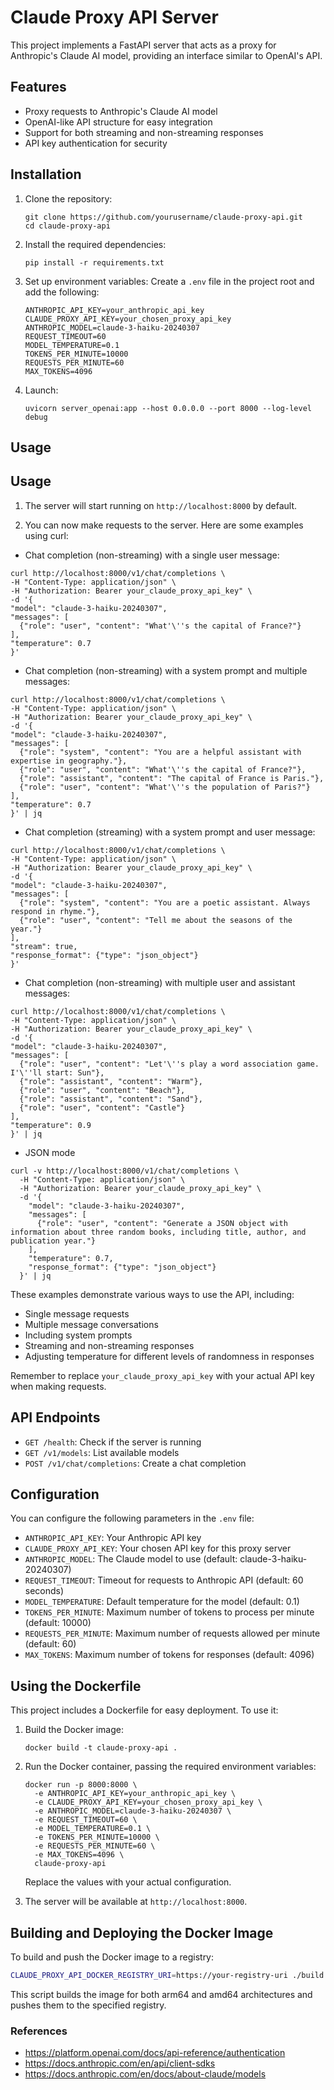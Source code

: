 # Claude Proxy API Server

This project implements a FastAPI server that acts as a proxy for Anthropic's Claude AI model, providing an interface similar to OpenAI's API.

## Features

- Proxy requests to Anthropic's Claude AI model
- OpenAI-like API structure for easy integration
- Support for both streaming and non-streaming responses
- API key authentication for security

## Installation

1. Clone the repository:
   ```
   git clone https://github.com/yourusername/claude-proxy-api.git
   cd claude-proxy-api
   ```

2. Install the required dependencies:
   ```
   pip install -r requirements.txt
   ```

3. Set up environment variables:
   Create a `.env` file in the project root and add the following:
   ```
   ANTHROPIC_API_KEY=your_anthropic_api_key
   CLAUDE_PROXY_API_KEY=your_chosen_proxy_api_key
   ANTHROPIC_MODEL=claude-3-haiku-20240307
   REQUEST_TIMEOUT=60
   MODEL_TEMPERATURE=0.1
   TOKENS_PER_MINUTE=10000
   REQUESTS_PER_MINUTE=60
   MAX_TOKENS=4096
   ```

4. Launch:
   ```
   uvicorn server_openai:app --host 0.0.0.0 --port 8000 --log-level debug
   ```

## Usage


## Usage

1. The server will start running on `http://localhost:8000` by default.

2. You can now make requests to the server. Here are some examples using curl:

- Chat completion (non-streaming) with a single user message:
```
curl http://localhost:8000/v1/chat/completions \
-H "Content-Type: application/json" \
-H "Authorization: Bearer your_claude_proxy_api_key" \
-d '{
"model": "claude-3-haiku-20240307",
"messages": [
  {"role": "user", "content": "What'\''s the capital of France?"}
],
"temperature": 0.7
}'
```

- Chat completion (non-streaming) with a system prompt and multiple messages:
```
curl http://localhost:8000/v1/chat/completions \
-H "Content-Type: application/json" \
-H "Authorization: Bearer your_claude_proxy_api_key" \
-d '{
"model": "claude-3-haiku-20240307",
"messages": [
  {"role": "system", "content": "You are a helpful assistant with expertise in geography."},
  {"role": "user", "content": "What'\''s the capital of France?"},
  {"role": "assistant", "content": "The capital of France is Paris."},
  {"role": "user", "content": "What'\''s the population of Paris?"}
],
"temperature": 0.7
}' | jq
```

- Chat completion (streaming) with a system prompt and user message:
```
curl http://localhost:8000/v1/chat/completions \
-H "Content-Type: application/json" \
-H "Authorization: Bearer your_claude_proxy_api_key" \
-d '{
"model": "claude-3-haiku-20240307",
"messages": [
  {"role": "system", "content": "You are a poetic assistant. Always respond in rhyme."},
  {"role": "user", "content": "Tell me about the seasons of the year."}
],
"stream": true,
"response_format": {"type": "json_object"}
}'
```

- Chat completion (non-streaming) with multiple user and assistant messages:
```
curl http://localhost:8000/v1/chat/completions \
-H "Content-Type: application/json" \
-H "Authorization: Bearer your_claude_proxy_api_key" \
-d '{
"model": "claude-3-haiku-20240307",
"messages": [
  {"role": "user", "content": "Let'\''s play a word association game. I'\''ll start: Sun"},
  {"role": "assistant", "content": "Warm"},
  {"role": "user", "content": "Beach"},
  {"role": "assistant", "content": "Sand"},
  {"role": "user", "content": "Castle"}
],
"temperature": 0.9
}' | jq
```

- JSON mode
```
curl -v http://localhost:8000/v1/chat/completions \
  -H "Content-Type: application/json" \
  -H "Authorization: Bearer your_claude_proxy_api_key" \
  -d '{
    "model": "claude-3-haiku-20240307",
    "messages": [
      {"role": "user", "content": "Generate a JSON object with information about three random books, including title, author, and publication year."}
    ],
    "temperature": 0.7,
    "response_format": {"type": "json_object"}
  }' | jq
```

These examples demonstrate various ways to use the API, including:
- Single message requests
- Multiple message conversations
- Including system prompts
- Streaming and non-streaming responses
- Adjusting temperature for different levels of randomness in responses

Remember to replace `your_claude_proxy_api_key` with your actual API key when making requests.

## API Endpoints

- `GET /health`: Check if the server is running
- `GET /v1/models`: List available models
- `POST /v1/chat/completions`: Create a chat completion

## Configuration

You can configure the following parameters in the `.env` file:

- `ANTHROPIC_API_KEY`: Your Anthropic API key
- `CLAUDE_PROXY_API_KEY`: Your chosen API key for this proxy server
- `ANTHROPIC_MODEL`: The Claude model to use (default: claude-3-haiku-20240307)
- `REQUEST_TIMEOUT`: Timeout for requests to Anthropic API (default: 60 seconds)
- `MODEL_TEMPERATURE`: Default temperature for the model (default: 0.1)
- `TOKENS_PER_MINUTE`: Maximum number of tokens to process per minute (default: 10000)
- `REQUESTS_PER_MINUTE`: Maximum number of requests allowed per minute (default: 60)
- `MAX_TOKENS`: Maximum number of tokens for responses (default: 4096)

## Using the Dockerfile

This project includes a Dockerfile for easy deployment. To use it:

1. Build the Docker image:
   ```
   docker build -t claude-proxy-api .
   ```

2. Run the Docker container, passing the required environment variables:
   ```
   docker run -p 8000:8000 \
     -e ANTHROPIC_API_KEY=your_anthropic_api_key \
     -e CLAUDE_PROXY_API_KEY=your_chosen_proxy_api_key \
     -e ANTHROPIC_MODEL=claude-3-haiku-20240307 \
     -e REQUEST_TIMEOUT=60 \
     -e MODEL_TEMPERATURE=0.1 \
     -e TOKENS_PER_MINUTE=10000 \
     -e REQUESTS_PER_MINUTE=60 \
     -e MAX_TOKENS=4096 \
     claude-proxy-api
   ```

   Replace the values with your actual configuration.

3. The server will be available at `http://localhost:8000`.

## Building and Deploying the Docker Image

To build and push the Docker image to a registry:

```sh
CLAUDE_PROXY_API_DOCKER_REGISTRY_URI=https://your-registry-uri ./build.sh
```

This script builds the image for both arm64 and amd64 architectures and pushes them to the specified registry.

### References

- https://platform.openai.com/docs/api-reference/authentication
- https://docs.anthropic.com/en/api/client-sdks
- https://docs.anthropic.com/en/docs/about-claude/models

